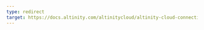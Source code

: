```yaml
---
type: redirect
target: https://docs.altinity.com/altinitycloud/altinity-cloud-connections/clickhouseclient
---
```

